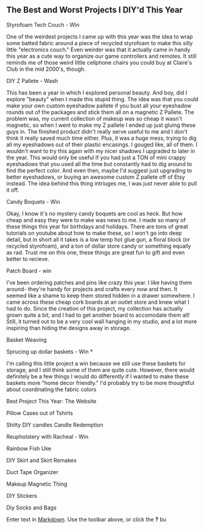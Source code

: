 ## The Best and Worst Projects I DIY'd This Year

Styrofoam Tech Couch - Win

One of the weirdest projects I came up with this year was the idea to wrap some batted fabric around a piece of recycled styrofoam to make this silly little "electronics couch." Even weirder was that it actually came in handy this year as a cute way to organize our game controllers and remotes. It still reminds me of those weird little cellphone chairs you could buy at Claire's Club in the mid 2000's, though. 

DIY Z Pallete - Wash

This has been a year in which I explored personal beauty. And boy, did I explore "beauty" when I made this stupid thing. The idea was that you could make your own custom eyeshadow pallete if you bust all your eyeshadow rounds out of the packages and stick them all on a magnetic Z Pallete. The problem was, my current collection of makeup was so cheap it wasn't magnetic, so when I went to make my Z pallete I ended up just gluing these guys in. The finished product didn't really serve useful to me and I don't think it really saved much time either. Plus, it was a huge mess, trying to dig all my eyeshadows out of their plastic encasings. I gouged like, all of them. I wouldn't want to try this again with my nicer shadows I upgraded to later in the year. This would only be useful if you had just a TON of mini crappy eyeshadows that you used all the time but constantly had to dig around to find the perfect color. And even then, maybe I'd suggest just upgrading to better eyeshadows, or buying an awesome custom Z pallete off of Etsy instead. The idea behind this thing intriuges me, I was just never able to pull it off.

Candy Boquets - Win

Okay, I know it's no mystery candy boquets are cool as heck. But how cheap and easy they were to make was news to me. I made so many of these things this year for birthdays and holidays. There are tons of great tutorials on youtube about how to make these, so I won't go into deep detail, but in short all it takes is a low temp hot glue gun, a floral block (or recycled styrofoam), and a ton of dollar store candy or something equally as rad. Trust me on this one, these things are great fun to gift and even better to recieve. 


Patch Board - win

I've been ordering patches and pins like crazy this year. I like having them around- they're handy for projects and crafts every now and then. It seemed like a shame to keep them stored hidden in a drawer somewhere. I came across these cheap cork boards at an outlet store and knew what I had to do. Since the creation of this project, my collection has actually grown quite a bit, and I had to get another board to accomodate them all! Still, it turned out to be a very cool wall hanging in my studio, and a lot more inspiring than hiding the designs away in storage.

Basket Weaving

Sprucing up dollar baskets - Win *

I'm calling this little project a win because we still use these baskets for storage, and I still think some of them are quite cute. However, there would definitely be a few things I would do differently if I wanted to make these baskets more "home decor friendly." I'd probably try to be more thoughtful about coordinating the fabric colors

Best Project This Year: The Website

Pillow Cases out of Tshirts

Shitty DIY candles
Candle Redemption

Reupholstery with Racheal - Win

Rainbow Fish Uke

DIY Skirt and Skirt Remakes

Duct Tape Organizer

Makeup Magnetic Thing

DIY Stickers

Diy Socks and Bags




Enter text in [Markdown](http://daringfireball.net/projects/markdown/). Use the toolbar above, or click the **?** bu

